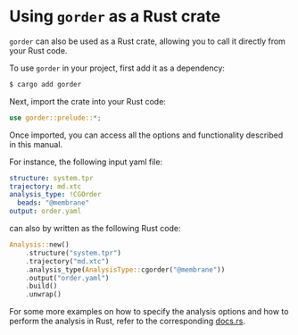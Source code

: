 # Using `gorder` as a Rust crate

`gorder` can also be used as a Rust crate, allowing you to call it directly from your Rust code.

To use `gorder` in your project, first add it as a dependency:

```bash
$ cargo add gorder
```

Next, import the crate into your Rust code:

```rust
use gorder::prelude::*;
```

Once imported, you can access all the options and functionality described in this manual. 

For instance, the following input yaml file:

```yaml
structure: system.tpr
trajectory: md.xtc
analysis_type: !CGOrder
  beads: "@membrane"
output: order.yaml
```

can also by written as the following Rust code:

```rust
Analysis::new()
    .structure("system.tpr")
    .trajectory("md.xtc")
    .analysis_type(AnalysisType::cgorder("@membrane"))
    .output("order.yaml")
    .build()
    .unwrap()
```

For some more examples on how to specify the analysis options and how to perform the analysis in Rust, refer to the corresponding [docs.rs](https://docs.rs/gorder/latest/gorder).